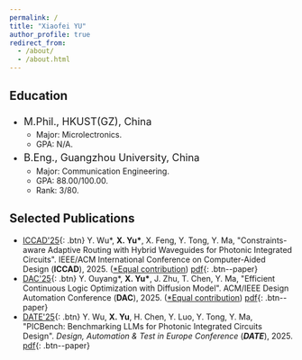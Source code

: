 ```yaml
---
permalink: /
title: "Xiaofei YU"
author_profile: true
redirect_from: 
  - /about/
  - /about.html
---
```

## Education

- <div style="font-size:18px; line-height:1.5; margin:0; padding:0.1em;">
      <span>M.Phil., HKUST(GZ), China</span>
      <span style="float:right" class="time">Sept. 2024 - Jun. 2026 (Expected)</span>
  </div>
  <style>
  @media screen and (max-width: 1280px) {
    .time {
  	float:right;
      display: none;
    }
  }
  </style>


  - Major: Microlectronics.
  - GPA: N/A.

- <div style="font-size:18px; line-height:1.5; margin:0; padding:0.1em;">
      <span>B.Eng., Guangzhou University, China</span>
      <span style="float:right" class="time">Sept. 2020 - Jun. 2024</span>
  </div>
  <style>
  @media screen and (max-width: 1280px) {
    .time {
  	float:right;
      display: none;
    }
  }
  </style>

  - Major: Communication Engineering.
  - GPA: 88.00/100.00.
  - Rank: 3/80.

## Selected Publications

* [ICCAD'25](https://2025.iccad.com/){: .btn} Y. Wu*, **X. Yu\***, X. Feng, Y. Tong, Y. Ma, "Constraints-aware Adaptive Routing with Hybrid Waveguides for Photonic Integrated Circuits". IEEE/ACM International Conference on Computer-Aided Design (**ICCAD**), 2025. (<u>*Equal contribution</u>) [pdf](TODO){: .btn--paper}
* [DAC'25](https://www.dac.com/){: .btn} Y. Ouyang*, **X. Yu\***, J. Zhu, T. Chen, Y. Ma, "Efficient Continuous Logic Optimization with Diffusion Model". ACM/IEEE Design Automation Conference (**DAC**), 2025. (<u>*Equal contribution</u>) [pdf](TODO){: .btn--paper}
* [DATE'25](https://www.date-conference.com/){: .btn}  Y. Wu, **X. Yu**, H. Chen, Y. Luo, Y. Tong, Y. Ma, "PICBench: Benchmarking LLMs for Photonic Integrated Circuits Design". *Design, Automation & Test in Europe Conference* (***DATE***), 2025. [pdf](https://xiaofeiyu0723.github.io/files/DATE25.pdf){: .btn--paper}

